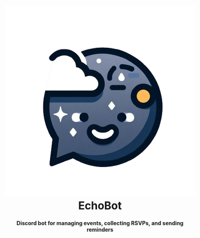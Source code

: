 <h1 align="center">
<img src="https://github.com/dxuciv/Echo-Bot/blob/main/imgs/echobot.png" alt="EchoBot Logo">
<br>
EchoBot
<br>
</h1>
<h4 align="center">Discord bot for managing events, collecting RSVPs, and sending reminders</h4>
